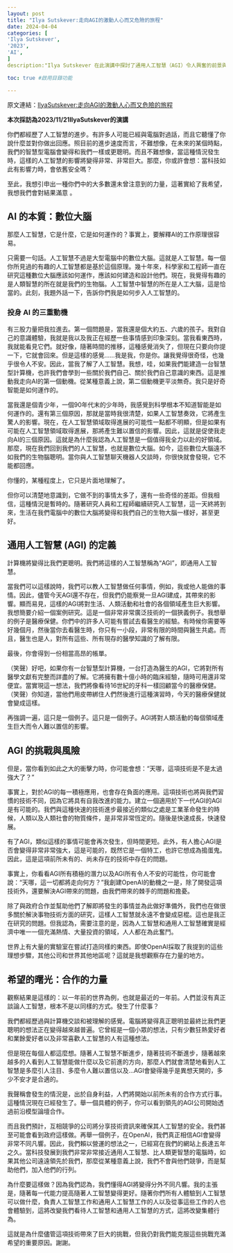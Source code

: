 ```yaml
---
layout: post
title: "Ilya Sutskever:走向AGI的激動人心而又危險的旅程"
date: 2024-04-04
categories: [
'Ilya Sutskever',
'2023',
'AI',
]
description:"Ilya Sutskever 在此演講中探討了通用人工智慧（AGI）令人興奮的前景與潛在的危險。他解釋了 AI 的基本原理，分享了個人投身 AI 的原因，並以醫療保健為例說明 AGI 的巨大變革潛力。同時，他也指出了 AGI 可能被濫用以及其自我改進特性帶來的挑戰。儘管如此，Sutskever 樂觀地認為，隨著 AI 能力的增強與普及，人們將意識到合作的必要性，共同努力確保 AGI 朝著有益的方向發展。"

toc: true #啟用目錄功能

---
```


<span class="original-link">原文連結：[IlyaSutskever:走向AGI的激動人心而又危險的旅程](https://www.youtube.com/watch?v=SEkGLj0bwAU&ab_channel=TED)</span>

**本次採訪為2023/11/21IlyaSutskever的演講**

你們都經歷了人工智慧的進步。有許多人可能已經與電腦對過話，而且它聽懂了你說什麼並對你做出回應。照目前的進步速度而言，不難想像，在未來的某個時點，我們的智慧型電腦會變得和我們一樣或更聰明。而且不難想像，當這種情況發生時，這樣的人工智慧的影響將變得非常、非常巨大。那麼，你或許會想：當科技如此有影響力時，會依舊安全嗎？

至此，我想引申出一種你們中的大多數還未曾注意到的力量，這著實給了我希望，我想我們會對結果滿意
。
## AI 的本質：數位大腦

那麼人工智慧，它是什麼，它是如何運作的？事實上，要解釋AI的工作原理很容易。

只需要一句話。人工智慧不過是大型電腦中的數位大腦。這就是人工智慧。每一個你所見過的有趣的人工智慧都是基於這個原理。幾十年來，科學家和工程師一直在研究這種數位大腦應該如何運作，應該如何建造和設計他們。現在，我覺得有趣的是人類智慧的所在就是我們的生物腦。人工智慧中智慧的所在是人工大腦，這是恰當的。此刻，我題外話一下，告訴你們我是如何步入人工智慧的。

### 投身 AI 的三重動機

有三股力量把我拉進去。第一個問題是，當我還是個大約五、六歲的孩子。我對自己的意識體驗，我就是我以及我正在經歷一些事情感到印象深刻。當我看東西時，我就能看見它們。就好像，隨著時間的推移，這種感覺消失了，但現在只要向你提一下，它就會回來。但是這樣的感覺……我是我，你是你。讓我覺得很奇怪，也幾乎很令人不安。因此，當我了解了人工智慧。我想，哇，如果我們能建造一台智慧型計算機，也許我們會學到一些關於我們自己、關於我們自己意識的東西。這是推動我走向AI的第一個動機。從某種意義上說，第二個動機更平淡無奇。我只是好奇智能是如何運作的。

當我還是個青少年，一個90年代末的少年時，我感覺到科學根本不知道智能是如何運作的。還有第三個原因，那就是當時我很清楚，如果人工智慧奏效，它將產生驚人的影響。現在，在人工智慧領域取得進展的可能性一點都不明顯，但是如果有可能在人工智慧領域取得進展，那將產生難以置信的影響。因此，這就是促使我走向AI的三個原因。這就是為什麼我認為人工智慧是一個值得我全力以赴的好領域。那麼，現在我們回到我們的人工智慧，也就是數位大腦。如今，這些數位大腦遠不如我們的生物腦聰明。當你與人工智慧聊天機器人交談時，你很快就會發現，它不能都回應。

你懂的，某種程度上，它只是片面地理解了。

但你可以清楚地意識到，它做不到的事情太多了，還有一些奇怪的差距。但我相信，這種情況是暫時的。隨著研究人員和工程師繼續研究人工智慧，這一天終將到來，生活在我們電腦中的數位大腦將變得和我們自己的生物大腦一樣好，甚至更好。

## 通用人工智慧 (AGI) 的定義

計算機將變得比我們更聰明。我們將這樣的人工智慧稱為“AGI”，即通用人工智慧。

當我們可以這樣說時，我們可以教人工智慧做任何事情，例如，我或他人能做的事情。因此，儘管今天AGI還不存在，但我們仍能察覺一旦AGI建成，其帶來的影響。顯而易見，這樣的AGI將對生活、人類活動和社會的各個領域產生巨大影響。我想簡要介紹一個案例研究。這是一個非常非常廣泛技術的一個狹義例子。我想舉的例子是醫療保健。你們中的許多人可能有嘗試去看醫生的經驗。有時候你需要等好幾個月，然後當你去看醫生時，你只有一小段，非常有限的時間與醫生共處。而且，醫生也是人，對所有這些、所有現存的醫學知識的了解有限。

最後，你會得到一份相當高昂的帳單。

（笑聲）好吧，如果你有一台智慧型計算機，一台打造為醫生的AGI，它將對所有醫學文獻有完整而詳盡的了解。它將擁有數十億小時的臨床經驗，隨時可用還非常便宜。當實現這一想法，我們將像看待16世紀的牙科一樣回顧當今的醫療保健。（笑聲）你知道，當他們用皮帶綁住人們然後進行這種演習時，今天的醫療保健就會變成這樣。

再強調一遍，這只是一個例子。這只是一個例子。AGI將對人類活動的每個領域產生巨大而令人難以置信的影響。

## AGI 的挑戰與風險

但是，當你看到如此之大的衝擊力時，你可能會想：“天哪，這項技術是不是太過強大了？”

事實上，對於AGI的每一積極應用，也會存在負面的應用。這項技術也將與我們習慣的技術不同，因為它將具有自我改進的能力。建立一個適用於下一代AGI的AGI是有可能的。我們與這種快速的技術進步最接近的類似之處是工業革命發生的時候，人類以及人類社會的物質條件，是非常非常恆定的。隨後是快速成長，快速發展。

有了AGI，類似這樣的事情可能會再次發生，但時間更短。此外，有人擔心AGI是否會變得非常非常強大，這是可能的，既然它是一個特工，也許它想成為搗蛋鬼。因此，這是這項前所未有的、尚未存在的技術中存在的問題。

事實上，你看看AGI所有積極的潛力以及AGI所有令人不安的可能性，你可能會說：“天哪，這一切都將走向何方？”我創建OpenAI的動機之一是，除了開發這項技術外，還要解決AGI帶來的問題，由我們帶來的棘手的問題和擔憂。

除了與政府合作並幫助他們了解即將發生的事情並為此做好準備外，我們也在做很多關於解決事物技術方面的研究，這樣人工智慧就永遠不會變成惡棍。這也是我正在研究的問題。但我認為，需要注意的是，因為人工智慧和通用人工智慧確實是經濟中唯一一個充滿熱情、大量投資的領域，人人都在為此奮鬥。

世界上有大量的實驗室在嘗試打造同樣的東西。即使OpenAI採取了我提到的這些理想步驟，其他公司和世界其他地區呢？這就是我想觀察存在力量的地方。

## 希望的曙光：合作的力量

觀察結果是這樣的：以一年前的世界為例，也就是最近的一年前。人們並沒有真正談論人工智慧，根本不是以同樣的方式。發生了什麼事？

我們都經歷過與計算機交談和被理解的感覺。電腦將變得真正聰明並最終比我們更聰明的想法正在變得越來越普遍。它曾經是一個小眾的想法，只有少數狂熱愛好者和業餘愛好者以及非常喜歡人工智慧的人有這種想法。

但是現在每個人都這麼想。隨著人工智慧不斷進步，隨著技術不斷進步，隨著越來越多的人看到人工智慧能做什麼以及它前進的方向，那麼人們就會清楚地看到人工智慧是多麼引人注目、多麼令人難以置信以及…AGI會變得幾乎是異想天開的，多少不安才是合適的。

我聲稱會發生的情況是，出於自身利益，人們將開始以前所未有的合作方式行事。這種情況現在已經發生了。舉一個具體的例子，你可以看到領先的AGI公司開始透過前沿模型論壇合作。

而且我們預計，互相競爭的公司將分享技術資訊來確保其人工智慧的安全。我們甚至可能會看到政府這樣做。再舉一個例子，在OpenAI，我們真正相信AGI會變得非常不同凡響。因此，我們賴以營運的想法之一，已經寫在我們的網站上長達五年之久。當科技發展到我們非常非常接近通用人工智慧、比人類更智慧的電腦時，如果其他公司遠遠領先於我們，那麼從某種意義上說，我們不會與他們競爭，而是幫助他們，加入他們的行列。

為什麼要這樣做？因為我們認為，我們懂得AGI將變得分外不同凡響。我的主張是，隨著每一代能力提高隨著人工智慧變得更好。隨著你們所有人體驗到人工智慧可以做什麼，負責人工智慧工作和通用人工智慧工作的人以及從事這些工作的人也會體驗到，這將改變我們看待人工智慧和通用人工智慧的方式，這將改變集體行為。

這就是為什麼儘管這項技術帶來了巨大的挑戰，但我仍對我們能克服這些挑戰充滿希望的重要原因。謝謝。